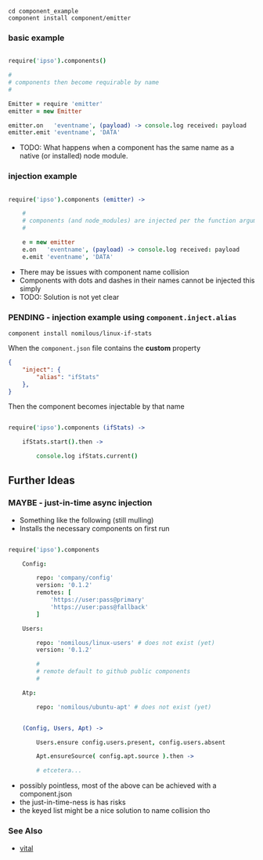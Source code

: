 ```
cd component_example
component install component/emitter
```

### basic example

```coffee

require('ipso').components()

#
# components then become requirable by name
#

Emitter = require 'emitter'
emitter = new Emitter

emitter.on   'eventname', (payload) -> console.log received: payload
emitter.emit 'eventname', 'DATA'

```

* TODO: What happens when a component has the same name as a native (or installed) node module.


### injection example

```coffee

require('ipso').components (emitter) -> 

    #
    # components (and node_modules) are injected per the function argument names
    #

    e = new emitter
    e.on   'eventname', (payload) -> console.log received: payload
    e.emit 'eventname', 'DATA'

```

* There may be issues with component name collision
* Components with dots and dashes in their names cannot be injected this simply
* TODO: Solution is not yet clear

### **PENDING** - injection example using `component.inject.alias`

`component install nomilous/linux-if-stats`

When the `component.json` file contains the **custom** property

```json
{
    "inject": {
        "alias": "ifStats"
    },
}
```

Then the component becomes injectable by that name

```coffee

require('ipso').components (ifStats) -> 

    ifStats.start().then -> 

        console.log ifStats.current()

```

Further Ideas
-------------

### **MAYBE** - just-in-time async injection

* Something like the following (still mulling)
* Installs the necessary components on first run

```coffee

require('ipso').components

    Config:

        repo: 'company/config'
        version: '0.1.2'
        remotes: [
            'https://user:pass@primary'
            'https://user:pass@fallback'
        ]

    Users:

        repo: 'nomilous/linux-users' # does not exist (yet)
        version: '0.1.2'

        #
        # remote default to github public components
        #

    Atp:

        repo: 'nomilous/ubuntu-apt' # does not exist (yet)


    (Config, Users, Apt) ->

        Users.ensure config.users.present, config.users.absent

        Apt.ensureSource( config.apt.source ).then -> 

        # etcetera...

```

* possibly pointless, most of the above can be achieved with a component.json
* the just-in-time-ness is has risks
* the keyed list might be a nice solution to name collision tho


### See Also

* [vital](https://github.com/nomilous/vital) 

